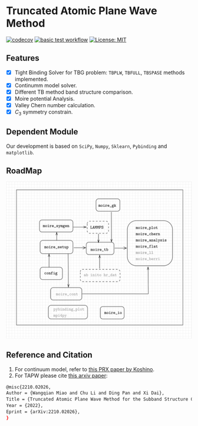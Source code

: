 # Truncated Atomic Plane Wave Method
[![codecov](https://codecov.io/gh/zybbigpy/TBG/branch/master/graph/badge.svg?token=WRN1DARX91)](https://codecov.io/gh/zybbigpy/TBG)
[![basic test workflow](https://github.com/zybbigpy/TBG/actions/workflows/ci.yml/badge.svg)](https://github.com/zybbigpy/TBG/actions/workflows/ci.yml)
[![License: MIT](https://img.shields.io/badge/License-MIT-yellow.svg)](https://opensource.org/licenses/MIT)

## Features

- [x] Tight Binding Solver for TBG problem: `TBPLW`, `TBFULL`, `TBSPASE` methods implemented.
- [x] Continumm model solver.
- [x] Different TB method band structure comparison.
- [x] Moire potential Analysis.
- [x] Valley Chern number calculation.
- [x] $C_3$ symmetry constrain.

## Dependent Module
 
Our development is based on `SciPy`, `Numpy`, `Sklearn`, `Pybinding` and `matplotlib`.

## RoadMap

![](./assets/roadmap.svg)

## Reference and Citation

1. For continuum model, refer to [this PRX paper by Koshino](https://journals.aps.org/prx/abstract/10.1103/PhysRevX.8.031087).
2. For TAPW please cite [this arxiv paper](https://arxiv.org/abs/2210.02026):

```bash
@misc{2210.02026,
Author = {Wangqian Miao and Chu Li and Ding Pan and Xi Dai},
Title = {Truncated Atomic Plane Wave Method for the Subband Structure Calculations of Moiré Systems},
Year = {2022},
Eprint = {arXiv:2210.02026},
}
```

